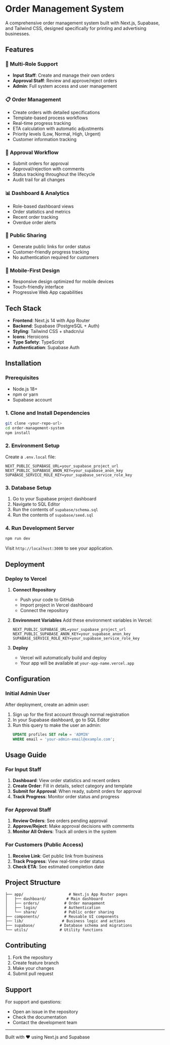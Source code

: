 # Order Management System

A comprehensive order management system built with Next.js, Supabase, and Tailwind CSS, designed specifically for printing and advertising businesses.

## Features

### 🏢 Multi-Role Support
- **Input Staff**: Create and manage their own orders
- **Approval Staff**: Review and approve/reject orders
- **Admin**: Full system access and user management

### 📋 Order Management
- Create orders with detailed specifications
- Template-based process workflows
- Real-time progress tracking
- ETA calculation with automatic adjustments
- Priority levels (Low, Normal, High, Urgent)
- Customer information tracking

### 🔄 Approval Workflow
- Submit orders for approval
- Approval/rejection with comments
- Status tracking throughout the lifecycle
- Audit trail for all changes

### 📊 Dashboard & Analytics
- Role-based dashboard views
- Order statistics and metrics
- Recent order tracking
- Overdue order alerts

### 🔗 Public Sharing
- Generate public links for order status
- Customer-friendly progress tracking
- No authentication required for customers

### 📱 Mobile-First Design
- Responsive design optimized for mobile devices
- Touch-friendly interface
- Progressive Web App capabilities

## Tech Stack

- **Frontend**: Next.js 14 with App Router
- **Backend**: Supabase (PostgreSQL + Auth)
- **Styling**: Tailwind CSS + shadcn/ui
- **Icons**: Heroicons
- **Type Safety**: TypeScript
- **Authentication**: Supabase Auth

## Installation

### Prerequisites
- Node.js 18+
- npm or yarn
- Supabase account

### 1. Clone and Install Dependencies

```bash
git clone <your-repo-url>
cd order-management-system
npm install
```

### 2. Environment Setup

Create a `.env.local` file:

```env
NEXT_PUBLIC_SUPABASE_URL=your_supabase_project_url
NEXT_PUBLIC_SUPABASE_ANON_KEY=your_supabase_anon_key
SUPABASE_SERVICE_ROLE_KEY=your_supabase_service_role_key
```

### 3. Database Setup

1. Go to your Supabase project dashboard
2. Navigate to SQL Editor
3. Run the contents of `supabase/schema.sql`
4. Run the contents of `supabase/seed.sql`

### 4. Run Development Server

```bash
npm run dev
```

Visit `http://localhost:3000` to see your application.

## Deployment

### Deploy to Vercel

1. **Connect Repository**
   - Push your code to GitHub
   - Import project in Vercel dashboard
   - Connect the repository

2. **Environment Variables**
   Add these environment variables in Vercel:
   ```
   NEXT_PUBLIC_SUPABASE_URL=your_supabase_project_url
   NEXT_PUBLIC_SUPABASE_ANON_KEY=your_supabase_anon_key
   SUPABASE_SERVICE_ROLE_KEY=your_supabase_service_role_key
   ```

3. **Deploy**
   - Vercel will automatically build and deploy
   - Your app will be available at `your-app-name.vercel.app`

## Configuration

### Initial Admin User

After deployment, create an admin user:

1. Sign up for the first account through normal registration
2. In your Supabase dashboard, go to SQL Editor
3. Run this query to make the user an admin:
   ```sql
   UPDATE profiles SET role = 'ADMIN' 
   WHERE email = 'your-admin-email@example.com';
   ```

## Usage Guide

### For Input Staff
1. **Dashboard**: View order statistics and recent orders
2. **Create Order**: Fill in details, select category and template
3. **Submit for Approval**: When ready, submit orders for approval
4. **Track Progress**: Monitor order status and progress

### For Approval Staff
1. **Review Orders**: See orders pending approval
2. **Approve/Reject**: Make approval decisions with comments
3. **Monitor All Orders**: Track all orders in the system

### For Customers (Public Access)
1. **Receive Link**: Get public link from business
2. **Track Progress**: View real-time order status
3. **Check ETA**: See estimated completion date

## Project Structure

```
├── app/                    # Next.js App Router pages
│   ├── dashboard/         # Main dashboard
│   ├── orders/           # Order management
│   ├── login/            # Authentication
│   └── share/            # Public order sharing
├── components/           # Reusable UI components
├── lib/                 # Business logic and actions
├── supabase/           # Database schema and migrations
└── utils/              # Utility functions
```

## Contributing

1. Fork the repository
2. Create feature branch
3. Make your changes
4. Submit pull request

## Support

For support and questions:
- Open an issue in the repository
- Check the documentation
- Contact the development team

---

Built with ❤️ using Next.js and Supabase
